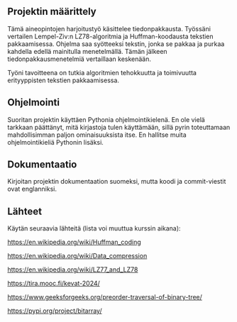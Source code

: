 ## Projektin määrittely
Tämä aineopintojen harjoitustyö käsittelee tiedonpakkausta. Työssäni vertailen Lempel-Ziv:n LZ78-algoritmia ja Huffman-koodausta tekstien pakkaamisessa. Ohjelma saa syötteeksi tekstin, jonka se pakkaa ja purkaa kahdella edellä mainitulla menetelmällä. Tämän jälkeen tiedonpakkausmenetelmiä vertaillaan keskenään.

Työni tavoitteena on tutkia algoritmien tehokkuutta ja toimivuutta erityyppisten tekstien pakkaamisessa.

## Ohjelmointi
Suoritan projektin käyttäen Pythonia ohjelmointikielenä. En ole vielä tarkkaan päättänyt, mitä kirjastoja tulen käyttämään, sillä pyrin toteuttamaan mahdollisimman paljon ominaisuuksista itse. En hallitse muita ohjelmointikieliä Pythonin lisäksi.

## Dokumentaatio
Kirjoitan projektin dokumentaation suomeksi, mutta koodi ja commit-viestit ovat englanniksi.

## Lähteet
Käytän seuraavia lähteitä (lista voi muuttua kurssin aikana):  

https://en.wikipedia.org/wiki/Huffman_coding

https://en.wikipedia.org/wiki/Data_compression

https://en.wikipedia.org/wiki/LZ77_and_LZ78

https://tira.mooc.fi/kevat-2024/

https://www.geeksforgeeks.org/preorder-traversal-of-binary-tree/

https://pypi.org/project/bitarray/
